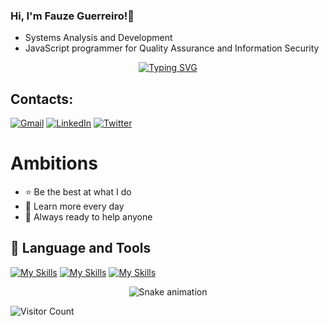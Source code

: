 ### Hi, I'm Fauze Guerreiro!👋

+ Systems Analysis and Development
+ JavaScript programmer for Quality Assurance and Information Security

<p align="center">
  <a href="https://git.io/typing-svg">
    <img src="https://readme-typing-svg.demolab.com?font=Fira+Code&pause=1000&color=1727F7&width=435&lines=print(%22Hello+word!%22)" alt="Typing SVG" />
  </a>
</p>

## Contacts:  
[![Gmail](https://img.shields.io/badge/Gmail-D14836?logo=gmail&logoColor=white)](fauzeguerreiro18@gmail.com) [![LinkedIn](https://img.shields.io/badge/LinkedIn-%230077B5.svg?logo=linkedin&logoColor=white)](https://www.linkedin.com/in/fauze-guerreiro-9ab3b82ab/) [![Twitter](https://img.shields.io/badge/Twitter-%231DA1F2.svg?logo=Twitter&logoColor=white)]()

# Ambitions

- ⭐ Be the best at what I do
- 🔭 Learn more every day
- 🔎 Always ready to help anyone
  
## 🔨 Language and Tools

[![My Skills](https://skillicons.dev/icons?i=typescript,javascript,nodejs,html,css)](https://skillicons.dev)
[![My Skills](https://skillicons.dev/icons?i=java,next,react,tailwind,discord)](https://skillicons.dev)
[![My Skills](https://skillicons.dev/icons?i=vscode,figma,photoshop)](https://skillicons.dev)

<div align="center">
  
  ![Snake animation](https://github.com/danielbped/danielbped/blob/output/github-contribution-grid-snake.svg)
  
</div>

<div>

  ![Visitor Count](https://profile-counter.glitch.me/RuanArjona/count.svg)

</div>

